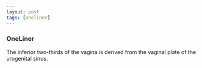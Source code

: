```yaml
---
layout: post
tags: [oneliner]
---
```



### OneLiner

The inferior two-thirds of the vagina is derived from the vaginal plate of the urogenital sinus.
